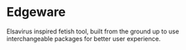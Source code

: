 # Edgeware
Elsavirus inspired fetish tool, built from the ground up to use interchangeable packages for better user experience.
